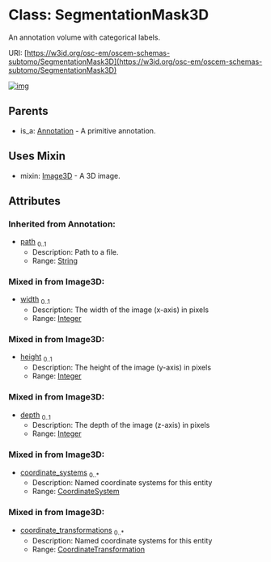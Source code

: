 
# Class: SegmentationMask3D

An annotation volume with categorical labels.

URI: [https://w3id.org/osc-em/oscem-schemas-subtomo/SegmentationMask3D](https://w3id.org/osc-em/oscem-schemas-subtomo/SegmentationMask3D)


[![img](https://yuml.me/diagram/nofunky;dir:TB/class/[SegmentationMask3D&#124;width:integer%20%3F;height:integer%20%3F;depth:integer%20%3F;path(i):string%20%3F]uses%20-.->[Image3D],[Annotation]^-[SegmentationMask3D],[Image3D],[CoordinateTransformation],[CoordinateSystem],[Annotation])](https://yuml.me/diagram/nofunky;dir:TB/class/[SegmentationMask3D&#124;width:integer%20%3F;height:integer%20%3F;depth:integer%20%3F;path(i):string%20%3F]uses%20-.->[Image3D],[Annotation]^-[SegmentationMask3D],[Image3D],[CoordinateTransformation],[CoordinateSystem],[Annotation])

## Parents

 *  is_a: [Annotation](Annotation.md) - A primitive annotation.

## Uses Mixin

 *  mixin: [Image3D](Image3D.md) - A 3D image.

## Attributes


### Inherited from Annotation:

 * [path](path.md)  <sub>0..1</sub>
     * Description: Path to a file.
     * Range: [String](types/String.md)

### Mixed in from Image3D:

 * [width](width.md)  <sub>0..1</sub>
     * Description: The width of the image (x-axis) in pixels
     * Range: [Integer](types/Integer.md)

### Mixed in from Image3D:

 * [height](height.md)  <sub>0..1</sub>
     * Description: The height of the image (y-axis) in pixels
     * Range: [Integer](types/Integer.md)

### Mixed in from Image3D:

 * [depth](depth.md)  <sub>0..1</sub>
     * Description: The depth of the image (z-axis) in pixels
     * Range: [Integer](types/Integer.md)

### Mixed in from Image3D:

 * [coordinate_systems](coordinate_systems.md)  <sub>0..\*</sub>
     * Description: Named coordinate systems for this entity
     * Range: [CoordinateSystem](CoordinateSystem.md)

### Mixed in from Image3D:

 * [coordinate_transformations](coordinate_transformations.md)  <sub>0..\*</sub>
     * Description: Named coordinate systems for this entity
     * Range: [CoordinateTransformation](CoordinateTransformation.md)
